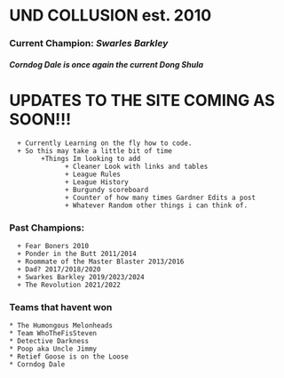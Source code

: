 # **UND COLLUSION est. 2010**

### Current Champion:  ***Swarles Barkley***

##### *Corndog Dale is once again the current Dong Shula*


# **UPDATES TO THE SITE COMING AS SOON!!!**
      + Currently Learning on the fly how to code. 
      + So this may take a little bit of time
            +Things Im looking to add
                  + Cleaner Look with links and tables
                  + League Rules
                  + League History
                  + Burgundy scoreboard
                  + Counter of how many times Gardner Edits a post
                  + Whatever Random other things i can think of. 

### Past Champions: 
      + Fear Boners 2010
      + Ponder in the Butt 2011/2014
      + Roommate of the Master Blaster 2013/2016
      + Dad? 2017/2018/2020
      + Swarkes Barkley 2019/2023/2024
      + The Revolution 2021/2022

### Teams that havent won
    * The Humongous Melonheads
    * Team WhoTheFisSteven
    * Detective Darkness
    * Poop aka Uncle Jimmy
    * Retief Goose is on the Loose
    * Corndog Dale
